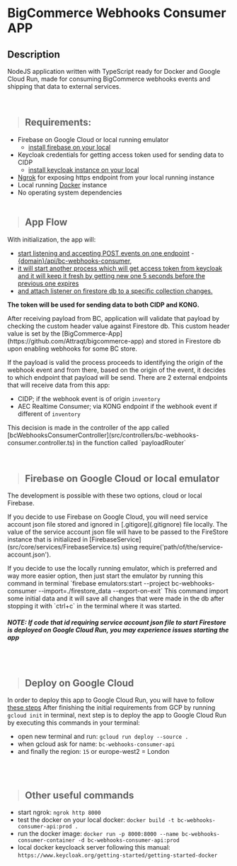 # BigCommerce Webhooks Consumer APP

## **Description**

<p>
NodeJS application written with TypeScript ready for Docker and Google Cloud Run, made for consuming BigCommerce webhooks events and shipping that data to external services.
</p><br>

> ## Requirements:

- Firebase on Google Cloud or local running emulator
  - [install firebase on your local](https://firebase.google.com/docs/cli#install_the_firebase_cli)
- Keycloak credentials for getting access token used for sending data to CIDP
  - [install keycloak instance on your local](https://www.keycloak.org/getting-started/getting-started-docker)
- [Ngrok](https://ngrok.com/download) for exposing https endpoint from your local running instance
- Local running [Docker](https://www.docker.com/products/docker-desktop) instance
- No operating system dependencies
  <br><br>

> ## App Flow

With initialization, the app will:

- [start listening and accepting POST events on one endpoint](src/server.ts) - [{domain}/api/bc-webhooks-consumer](src/controllers/bc-webhooks-consumer.controller.ts),
- [it will start another process which will get access token from keycloak and it will keep it fresh by getting new one 5 seconds before the previous one expires](src/core/services/KeyCloakAuthService.ts)
- [and attach listener on firestore db to a specific collection changes.](src/core/services/FirebaseService.ts)

**The token will be used for sending data to both CIDP and KONG.**

<p>
After receiving payload from BC, application will validate that payload by checking the custom header value against Firestore db.
This custom header value is set by the [BigCommerce-App](https://github.com/Attraqt/bigcommerce-app) and stored in Firestore db upon enabling webhooks for some BC store.
</p>
<p>
If the payload is valid the process proceeds to identifying the origin of the webhook event and from there, based on the origin of the event, it decides to which endpoint that payload will be send.
There are 2 external endpoints that will receive data from this app:

- CIDP; if the webhook event is of origin `inventory`
- AEC Realtime Consumer; via KONG endpoint if the webhook event if different of `inventory`
</p>
<p>
This decision is made in the controller of the app called [bcWebhooksConsumerController](src/controllers/bc-webhooks-consumer.controller.ts) in the function called `payloadRouter`
</p><br>

> ## Firebase on Google Cloud or local emulator

The development is possible with these two options, cloud or local Firebase.

<p>If you decide to use Firebase on Google Cloud, you will need service account json file stored and ignored in [.gitigore](.gitignore) file locally. The value of the service account json file will have to be passed to the FireStore instance that is initialized in [FirebaseService](src/core/services/FirebaseService.ts) using require('path/of/the/service-account.json').
</p>
<p>
If you decide to use the locally running emulator, which is preferred and way more easier option, then just start the emulator by running this command in terminal `firebase emulators:start --project bc-webhooks-consumer --import=./firestore_data --export-on-exit`
This command import some initial data and it will save all changes that were made in the db after stopping it with `ctrl+c` in the terminal where it was started.
</p>

#### **_NOTE: If code that id requiring service account json file to start Firestore is deployed on Google Cloud Run, you may experience issues starting the app_**

<br><br>

> ## Deploy on Google Cloud

In order to deploy this app to Google Cloud Run, you will have to follow [these steps](https://cloud.google.com/sdk/docs/quickstart)
After finishing the initial requirements from GCP by running `gcloud init` in terminal, next step is to deploy the app to Google Cloud Run by executing this commands in your terminal:

- open new terminal and run: `gcloud run deploy --source .`
- when gcloud ask for name: `bc-webhooks-consumer-api`
- and finally the region: `15` or europe-west2 = London

<br/>
<br/>

> ## Other useful commands

- start ngrok: `ngrok http 8000`
- test the docker on your local docker: `docker build -t bc-webhooks-consumer-api:prod .`
- run the docker image: `docker run -p 8000:8000 --name bc-webhooks-consumer-container -d bc-webhooks-consumer-api:prod`
- local docker keycloack server following this manual: `https://www.keycloak.org/getting-started/getting-started-docker`
